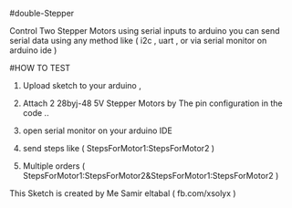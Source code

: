 #double-Stepper

Control Two Stepper Motors using serial inputs to arduino 
you can send serial data using any method like ( i2c , uart , or via serial monitor on arduino ide ) 

#HOW TO TEST
1. Upload sketch to your arduino , 

2. Attach 2 28byj-48 5V Stepper Motors by The pin configuration in the code .. 

3. open serial monitor on your arduino IDE

4. send steps like (  StepsForMotor1:StepsForMotor2 )

5. Multiple orders  ( StepsForMotor1:StepsForMotor2&StepsForMotor1:StepsForMotor2 ) 

This Sketch is created by Me Samir eltabal ( fb.com/xsolyx ) 
